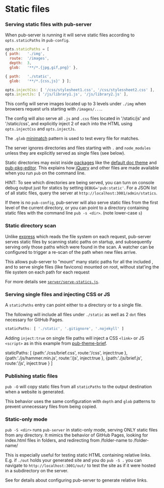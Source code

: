 # Static files

### Serving static files with pub-server

When pub-server is running it will serve static files according to `opts.staticPaths` in `pub-config`.

```js
opts.staticPaths = [
{ path:   './img',
  route:  '/images',
  depth:  3,
  glob:   '**/*.{jpg,gif,png}' },

{ path:   './static',
  glob:   '**/*.{css,js}' } ];

opts.injectCss: [ '/css/stylesheet1.css', '/css/stylessheet2.css' ],
opts.injectJs: [ '/js/library1.js', '/js/library2.js' ],
```

This config will serve images located up to 3 levels under `./img` when browsers request urls starting with `/images/...`.

The config will also serve all `.js` and `.css` files located in '/static/js' and '/static/css', and explicitly inject 2 of each into the HTML using `opts.injectCss` and `opts.injectJs`.

The `.glob` [minimatch](https://github.com/isaacs/minimatch) pattern is used to test every file for matches.

The server ignores directories and files starting with `.` and `node_modules` unless they are explicitly served as single files (see below).

Static directories may exist inside [packages](/packages) like the [default doc theme](https://github.com/jldec/pub-theme-doc) and [pub-pkg-editor](https://github.com/jldec/pub-pkg-editor). This explains how [jQuery](https://github.com/jldec/pub-pkg-jquery) and other files are made available when you run `pub` on the command line.

HINT: To see which directories are being served, you can turn on console debug output just for statics by setting `DEBUG='pub:static'`. For a JSON list of all static files, query the server at `http://localhost:3001/admin/statics`.

If there is no `pub-config`,  pub-server will also serve static files from the first level of the current directory, or you can point to a directory containing static files with the command line `pub -s <dir>`. (note lower-case `s`)


### Static directory scan

Unlike [express](http://expressjs.com/) which reads the file system on each request, pub-server serves static files by scanning static paths on startup, and subsequently serving only those paths which were found in the scan. A watcher can be configured to trigger a re-scan of the path when new files arrive.

This allows pub-server to "mount" many static paths for all the included [](/packages), and to serve single files (like favicons) mounted on root, without stat'ing the file system on each path for each request

For more details see [`server/serve-statics.js`](https://github.com/jldec/pub-server/blob/master/server/serve-statics.js).


### Serving single files and injecting CSS or JS
A `staticPaths` entry can point either to a directory or to a single file.

The following will include all files under `./static` as well as 2 `dot` files necessary for GitHub Pages.

```js
staticPaths: [ './static', '.gitignore', '.nojekyll' ]
```

Adding `inject:true` on single file paths will inject a CSS `<link>` or JS `<script>` as in this example from [pub-theme-brief](https://github.com/jldec/pub-theme-brief).

staticPaths: [
  {path:'./css/brief.css', route:'/css', inject:true },
  {path:'./js/hammer.min.js', route:'/js', inject:true },
  {path:'./js/brief.js', route:'/js', inject:true }
]

### Publishing static files

`pub -O` will copy static files from all `staticPaths` to the output destination when a website is generated.

This behavior uses the same configuration with `depth` and `glob` patterns to prevent unnecessary files from being copied.

### Static-only mode

`pub -S <dir>` runs `pub-server` in static-only mode, serving ONLY static files from any directory. It mimics the behavior of GitHub Pages, looking for index.html files in folders, and redirecting from /folder-name to /folder-name/

This is especially useful for testing static HTML containing relative links. E.g. if `./out` holds your generated site and you do `pub -S .` you can navigate to `http://localhost:3001/out/` to test the site as if it were hosted in a subdirectory on the server.

See [](links) for details about configuring pub-server to generate relative links.
